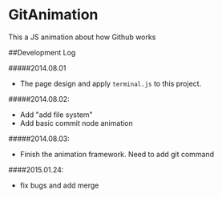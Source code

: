 GitAnimation
============

This a JS animation about how Github works

##Development Log

#####2014.08.01 
- The page design and apply `terminal.js` to this project.

#####2014.08.02: 
- Add "add file system"
- Add basic commit node animation

#####2014.08.03:
- Finish the animation framework. Need to add git command

####2015.01.24:
- fix bugs and add merge
